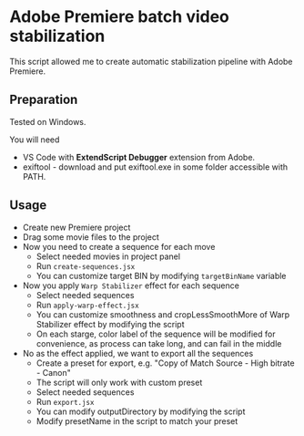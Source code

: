 # Adobe Premiere batch video stabilization

This script allowed me to create automatic stabilization pipeline with Adobe Premiere.

## Preparation

Tested on Windows.

You will need
- VS Code with **ExtendScript Debugger** extension from Adobe.
- exiftool - download and put exiftool.exe in some folder accessible with PATH.

## Usage

- Create new Premiere project
- Drag some movie files to the project
- Now you need to create a sequence for each move
    - Select needed movies in project panel
    - Run `create-sequences.jsx`
    - You can customize target BIN by modifying `targetBinName` variable
- Now you apply `Warp Stabilizer` effect for each sequence
    - Select needed sequences
    - Run `apply-warp-effect.jsx`
    - You can customize smoothness and cropLessSmoothMore of Warp Stabilizer effect by modifying the script
    - On each starge, color label of the sequence will be modified for convenience, as process can take long, and can fail in the middle
- No as the effect applied, we want to export all the sequences
    - Create a preset for export, e.g. "Copy of Match Source - High bitrate - Canon"
    - The script will only work with custom preset
    - Select needed sequences
    - Run `export.jsx`
    - You can modify outputDirectory by modifying the script
    - Modify presetName in the script to match your preset
